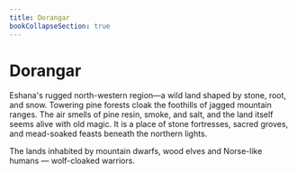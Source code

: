 ```yaml
---
title: Dorangar
bookCollapseSection: true
---
```

# Dorangar

Eshana's rugged north-western region—a wild land shaped by stone, root, and snow. Towering pine forests cloak the foothills of jagged mountain ranges. The air smells of pine resin, smoke, and salt, and the land itself seems alive with old magic. It is a place of stone fortresses, sacred groves, and mead-soaked feasts beneath the northern lights.
 
The lands inhabited by mountain dwarfs, wood elves and Norse-like humans — wolf-cloaked warriors. 